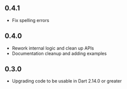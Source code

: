 ## 0.4.1

- Fix spelling errors

## 0.4.0

- Rework internal logic and clean up APIs
- Documentation cleanup and adding examples

## 0.3.0

- Upgrading code to be usable in Dart 2.14.0 or greater